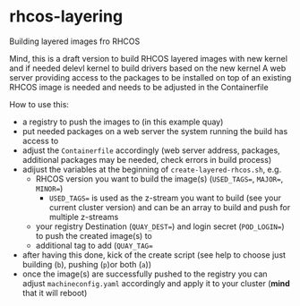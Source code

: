 # rhcos-layering
Building layered images fro RHCOS

Mind, this is a draft version to build RHCOS layered images with new kernel and if needed delevl kernel to build drivers based on the new kernel
A web server providing access to the packages to be installed on top of an existing RHCOS image is needed and needs to be adjusted in the Containerfile

How to use this:
 - a registry to push the images to (in this example quay)
 - put needed packages on a web server the system running the build has access to 
 - adjust the `Containerfile` accordingly (web server address, packages, additional packages may be needed, check errors in build process)
 - adijust the variables at the beginning of `create-layered-rhcos.sh`, e.g. 
   - RHCOS version you want to build the image(s) (`USED_TAGS=`, `MAJOR=`, `MINOR=`)
     - `USED_TAGS=` is used as the z-stream you want to build (see your current cluster version) and can be an array to build and push for multiple z-streams
   - your registry Destination (`QUAY_DEST=`) and login secret (`POD_LOGIN=`) to push the created image(s) to 
   - additional tag to add (`QUAY_TAG=`
 - after having this done, kick of the create script (see help to choose just building (`b`), pushing (`p`)or both (`a`))
 - once the image(s) are successfully pushed to the registry you can adjust `machineconfig.yaml` accordingly and apply it to your cluster (**mind** that it will reboot)

